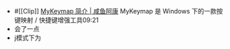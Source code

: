 - #[[Clip]] [MyKeymap 简介 | 咸鱼阿康](https://xianyukang.com/MyKeymap.html#mykeymap-%E7%AE%80%E4%BB%8B)
  MyKeymap 是 Windows 下的一款按键映射 / 快捷键增强工具09:21
- 会了一点
- j模式下为